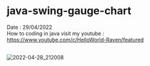 # java-swing-gauge-chart
Date : 29/04/2022<br/>
How to coding in java
visit my youtube : https://www.youtube.com/c/HelloWorld-Raven/featured
<br/><br/>

![2022-04-28_212008](https://user-images.githubusercontent.com/58245926/165817253-2de57099-6a98-4c88-90a5-25edf1c90830.png)
